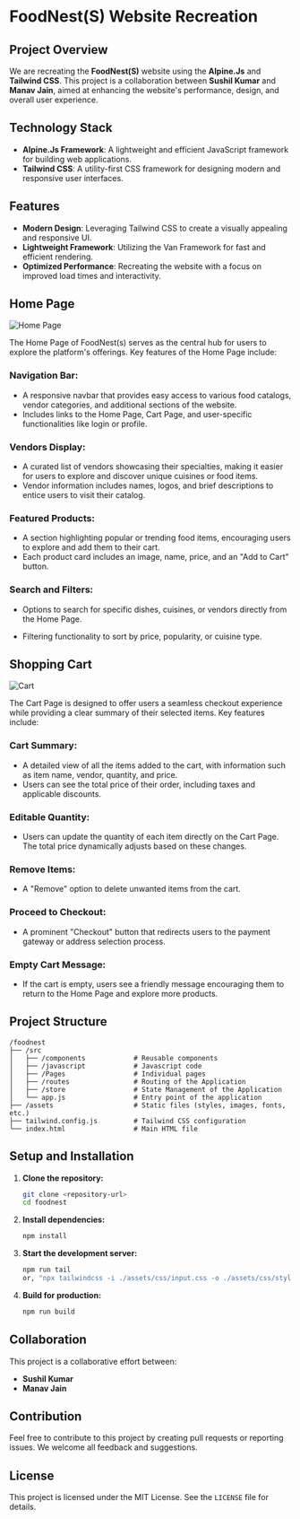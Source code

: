 # FoodNest(S) Website Recreation

## Project Overview
We are recreating the **FoodNest(S)** website using the **Alpine.Js** and **Tailwind CSS**. This project is a collaboration between **Sushil Kumar** and **Manav Jain**, aimed at enhancing the website's performance, design, and overall user experience.

## Technology Stack
- **Alpine.Js Framework**: A lightweight and efficient JavaScript framework for building web applications.
- **Tailwind CSS**: A utility-first CSS framework for designing modern and responsive user interfaces.

## Features
- **Modern Design**: Leveraging Tailwind CSS to create a visually appealing and responsive UI.
- **Lightweight Framework**: Utilizing the Van Framework for fast and efficient rendering.
- **Optimized Performance**: Recreating the website with a focus on improved load times and interactivity.

<!-- Images -->
   <!-- Home page -->
## Home Page
![Home Page](https://github.com/sushil72/Foodnests-Alpine.Js/blob/main/assets/images/demo/Home%20Page.png?raw=true)

The Home Page of FoodNest(s) serves as the central hub for users to explore the platform's offerings. Key features of the Home Page include:

### Navigation Bar:
* A responsive navbar that provides easy access to various food catalogs, vendor categories, and additional sections of the website.
* Includes links to the Home Page, Cart Page, and user-specific functionalities like login or profile.

### Vendors Display:
* A curated list of vendors showcasing their specialties, making it easier for users to explore and discover unique cuisines or food items.
* Vendor information includes names, logos, and brief descriptions to entice users to visit their catalog.

### Featured Products:
* A section highlighting popular or trending food items, encouraging users to explore and add them to their cart.
* Each product card includes an image, name, price, and an "Add to Cart" button.

### Search and Filters:
* Options to search for specific dishes, cuisines, or vendors directly from the Home Page.
* Filtering functionality to sort by price, popularity, or cuisine type.

   <!-- Cart Page -->
## Shopping Cart
![Cart](https://github.com/sushil72/Foodnests-Alpine.Js/blob/main/assets/images/demo/Cart.png?raw=true)

The Cart Page is designed to offer users a seamless checkout experience while providing a clear summary of their selected items. Key features include:

### Cart Summary:
* A detailed view of all the items added to the cart, with information such as item name, vendor, quantity, and price.
* Users can see the total price of their order, including taxes and applicable discounts.

### Editable Quantity:
* Users can update the quantity of each item directly on the Cart Page. The total price dynamically adjusts based on these changes.

### Remove Items:
* A "Remove" option to delete unwanted items from the cart.

### Proceed to Checkout:
* A prominent "Checkout" button that redirects users to the payment gateway or address selection process.

### Empty Cart Message:
* If the cart is empty, users see a friendly message encouraging them to return to the Home Page and explore more products.

<!-- Project Structure -->
## Project Structure
```plaintext
/foodnest
├── /src
│   ├── /components            # Reusable components
│   ├── /javascript            # Javascript code
│   ├── /Pages                 # Individual pages
│   ├── /routes                # Routing of the Application
│   ├── /store                 # State Management of the Application
│   └── app.js                 # Entry point of the application
├── /assets                    # Static files (styles, images, fonts, etc.)
├── tailwind.config.js         # Tailwind CSS configuration
└── index.html                 # Main HTML file
```

## Setup and Installation
1. **Clone the repository:**
   ```bash
   git clone <repository-url>
   cd foodnest
   ```

2. **Install dependencies:**
   ```bash
   npm install
   ```

3. **Start the development server:**
   ```bash
   npm run tail
   or, "npx tailwindcss -i ./assets/css/input.css -o ./assets/css/style.css --watch"
   ```

4. **Build for production:**
   ```bash
   npm run build
   ```

## Collaboration
This project is a collaborative effort between:
- **Sushil Kumar**
- **Manav Jain**

## Contribution
Feel free to contribute to this project by creating pull requests or reporting issues. We welcome all feedback and suggestions.

## License
This project is licensed under the MIT License. See the `LICENSE` file for details.